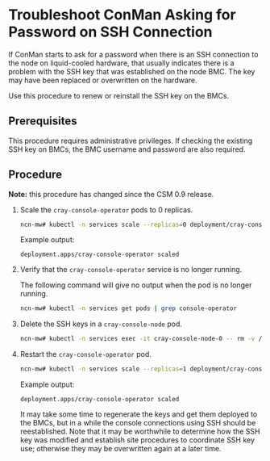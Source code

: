# Troubleshoot ConMan Asking for Password on SSH Connection

If ConMan starts to ask for a password when there is an SSH connection to the node on liquid-cooled hardware, that usually indicates there is a problem with the SSH key that
was established on the node BMC. The key may have been replaced or overwritten on the hardware.

Use this procedure to renew or reinstall the SSH key on the BMCs.

## Prerequisites

This procedure requires administrative privileges. If checking the existing SSH key on BMCs,
the BMC username and password are also required.

## Procedure

**Note:** this procedure has changed since the CSM 0.9 release.

1. Scale the `cray-console-operator` pods to 0 replicas.

    ```bash
    ncn-mw# kubectl -n services scale --replicas=0 deployment/cray-console-operator
    ```

    Example output:

    ```text
    deployment.apps/cray-console-operator scaled
    ```

1. Verify that the `cray-console-operator` service is no longer running.

    The following command will give no output when the pod is no longer running.

    ```bash
    ncn-mw# kubectl -n services get pods | grep console-operator
    ```

1. Delete the SSH keys in a `cray-console-node` pod.

    ```bash
    ncn-mw# kubectl -n services exec -it cray-console-node-0 -- rm -v /var/log/console/conman.key /var/log/console/conman.key.pub
    ```

1. Restart the `cray-console-operator` pod.

    ```bash
    ncn-mw# kubectl -n services scale --replicas=1 deployment/cray-console-operator
    ```

    Example output:

    ```text
    deployment.apps/cray-console-operator scaled
    ```

    It may take some time to regenerate the keys and get them deployed to the BMCs, but in a while the console connections using SSH should be reestablished.
    Note that it may be worthwhile to determine how the SSH key was modified and establish site procedures to coordinate SSH key use; otherwise they may be
    overwritten again at a later time.
